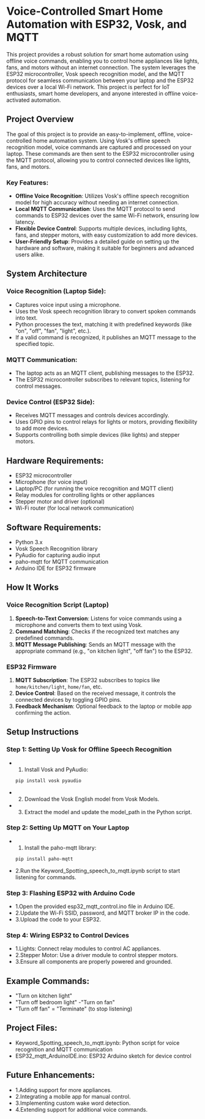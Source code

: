 # Voice-Controlled Smart Home Automation with ESP32, Vosk, and MQTT

This project provides a robust solution for smart home automation using offline voice commands, enabling you to control home appliances like lights, fans, and motors without an internet connection. The system leverages the ESP32 microcontroller, Vosk speech recognition model, and the MQTT protocol for seamless communication between your laptop and the ESP32 devices over a local Wi-Fi network. This project is perfect for IoT enthusiasts, smart home developers, and anyone interested in offline voice-activated automation.

## Project Overview

The goal of this project is to provide an easy-to-implement, offline, voice-controlled home automation system. Using Vosk's offline speech recognition model, voice commands are captured and processed on your laptop. These commands are then sent to the ESP32 microcontroller using the MQTT protocol, allowing you to control connected devices like lights, fans, and motors.

### Key Features:
- **Offline Voice Recognition**: Utilizes Vosk's offline speech recognition model for high accuracy without needing an internet connection.
- **Local MQTT Communication**: Uses the MQTT protocol to send commands to ESP32 devices over the same Wi-Fi network, ensuring low latency.
- **Flexible Device Control**: Supports multiple devices, including lights, fans, and stepper motors, with easy customization to add more devices.
- **User-Friendly Setup**: Provides a detailed guide on setting up the hardware and software, making it suitable for beginners and advanced users alike.

## System Architecture

### Voice Recognition (Laptop Side):
- Captures voice input using a microphone.
- Uses the Vosk speech recognition library to convert spoken commands into text.
- Python processes the text, matching it with predefined keywords (like "on", "off", "fan", "light", etc.).
- If a valid command is recognized, it publishes an MQTT message to the specified topic.

### MQTT Communication:
- The laptop acts as an MQTT client, publishing messages to the ESP32.
- The ESP32 microcontroller subscribes to relevant topics, listening for control messages.

### Device Control (ESP32 Side):
- Receives MQTT messages and controls devices accordingly.
- Uses GPIO pins to control relays for lights or motors, providing flexibility to add more devices.
- Supports controlling both simple devices (like lights) and stepper motors.

## Hardware Requirements:
- ESP32 microcontroller
- Microphone (for voice input)
- Laptop/PC (for running the voice recognition and MQTT client)
- Relay modules for controlling lights or other appliances
- Stepper motor and driver (optional)
- Wi-Fi router (for local network communication)

## Software Requirements:
- Python 3.x
- Vosk Speech Recognition library
- PyAudio for capturing audio input
- paho-mqtt for MQTT communication
- Arduino IDE for ESP32 firmware

## How It Works

### Voice Recognition Script (Laptop)
1. **Speech-to-Text Conversion**: Listens for voice commands using a microphone and converts them to text using Vosk.
2. **Command Matching**: Checks if the recognized text matches any predefined commands.
3. **MQTT Message Publishing**: Sends an MQTT message with the appropriate command (e.g., "on kitchen light", "off fan") to the ESP32.

### ESP32 Firmware
1. **MQTT Subscription**: The ESP32 subscribes to topics like `home/kitchen/light`, `home/fan`, etc.
2. **Device Control**: Based on the received message, it controls the connected devices by toggling GPIO pins.
3. **Feedback Mechanism**: Optional feedback to the laptop or mobile app confirming the action.

## Setup Instructions

### Step 1: Setting Up Vosk for Offline Speech Recognition
- 1. Install Vosk and PyAudio:
   ```bash
   pip install vosk pyaudio
- 2. Download the Vosk English model from Vosk Models.
- 3. Extract the model and update the model_path in the Python script.
### Step 2: Setting Up MQTT on Your Laptop
- 1. Install the paho-mqtt library:
   ```bash
   pip install paho-mqtt
- 2.Run the Keyword_Spotting_speech_to_mqtt.ipynb script to start listening for commands.
### Step 3: Flashing ESP32 with Arduino Code
- 1.Open the provided esp32_mqtt_control.ino file in Arduino IDE.
- 2.Update the Wi-Fi SSID, password, and MQTT broker IP in the code.
- 3.Upload the code to your ESP32.
### Step 4: Wiring ESP32 to Control Devices
- 1.Lights: Connect relay modules to control AC appliances.
- 2.Stepper Motor: Use a driver module to control stepper motors.
- 3.Ensure all components are properly powered and grounded.
## Example Commands:
- "Turn on kitchen light"
- "Turn off bedroom light"
-"Turn on fan"
- "Turn off fan"
= "Terminate" (to stop listening)
## Project Files:
- Keyword_Spotting_speech_to_mqtt.ipynb: Python script for voice recognition and MQTT communication
- ESP32_mqtt_ArduinoIDE.ino: ESP32 Arduino sketch for device control

## Future Enhancements:
- 1.Adding support for more appliances.
- 2.Integrating a mobile app for manual control.
- 3.Implementing custom wake word detection.
- 4.Extending support for additional voice commands.
